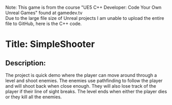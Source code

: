 Note: This game is from the course "UE5 C++ Developer: Code Your Own Unreal Games" found at gamedev.tv  
Due to the large file size of Unreal projects I am unable to upload the entire file to GitHub, here is the C++ code.

Title: SimpleShooter
============

Description:
------------
The project is quick demo where the player can move around through a level and shoot enemies. The enemies use pathfinding to follow the player and will shoot back when close enough. They will also lose track of the player if their line of sight breaks. The level ends when either the player dies or they kill all the enemies.